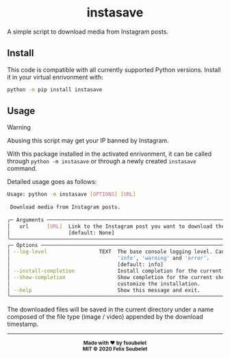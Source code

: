 <h1 align="center">
  <b>instasave</b>
</h1>

A simple script to download media from Instagram posts.

## Install

This code is compatible with all currently supported Python versions.
Install it in your virtual enrivonment with:

```bash
python -m pip install instasave
```

## Usage

> [!WARNING]  
> Abusing this script may get your IP banned by Instagram.

With this package installed in the activated enrivonment, it can be called through `python -m instasave` or through a newly created `instasave` command.

Detailed usage goes as follows:

```bash
Usage: python -m instasave [OPTIONS] [URL]                                                 
                                                                                            
 Download media from Instagram posts.                                                       
                                                                                            
╭─ Arguments ──────────────────────────────────────────────────────────────────────────────╮
│   url      [URL]  Link to the Instagram post you want to download the content of.        │
│                   [default: None]                                                        │
╰──────────────────────────────────────────────────────────────────────────────────────────╯
╭─ Options ────────────────────────────────────────────────────────────────────────────────╮
│ --log-level                 TEXT  The base console logging level. Can be 'debug',        │
│                                   'info', 'warning' and 'error'.                         │
│                                   [default: info]                                        │
│ --install-completion              Install completion for the current shell.              │
│ --show-completion                 Show completion for the current shell, to copy it or   │
│                                   customize the installation.                            │
│ --help                            Show this message and exit.                            │
╰──────────────────────────────────────────────────────────────────────────────────────────╯
```

The downloaded files will be saved in the current directory under a name composed of the file type (image / video) appended by the download timestamp.

---

<div align="center">
  <sub><strong>Made with ♥︎ by fsoubelet</strong></sub>
  <br>
  <sub><strong>MIT &copy 2020 Felix Soubelet</strong></sub>
</div>
